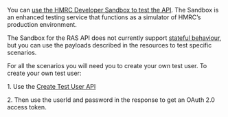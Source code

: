 <p>You can <a href="https://test-developer.service.hmrc.gov.uk/api-documentation/docs/sandbox/introduction">use the HMRC Developer Sandbox to test the API</a>. The Sandbox is an enhanced testing service that functions as a simulator of HMRC’s production environment.</p>
<p>The Sandbox for the RAS API does not currently support <a href="https://test-developer.service.hmrc.gov.uk/api-documentation/docs/sandbox/stateful-behaviour">stateful behaviour</a>, but you can use the payloads described in the resources to test specific scenarios.</p>
<p>For all the scenarios you will need you to create your own test user. To create your own test user:</p>
   
   1\. Use the [Create Test User API](https://test-developer.service.hmrc.gov.uk/api-documentation/docs/api/service/api-platform-test-user/1.0#_create-a-test-user-which-is-an-organisation_post_accordion)
   
   2\. Then use the userId and password in the response to get an OAuth 2.0 access token.